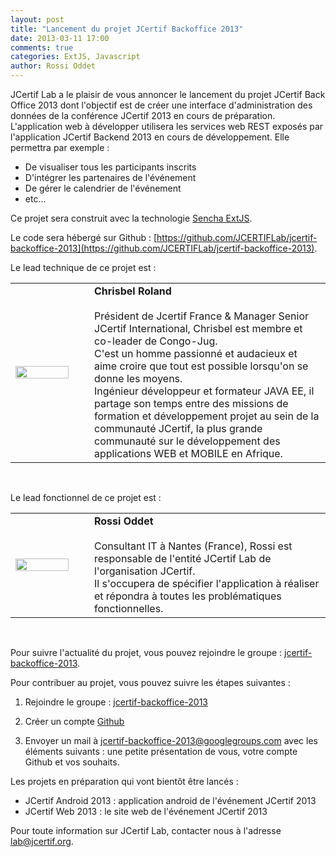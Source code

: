 ```yaml
---
layout: post
title: "Lancement du projet JCertif Backoffice 2013"
date: 2013-03-11 17:00
comments: true
categories: ExtJS, Javascript
author: Rossi Oddet
---
```

JCertif Lab a le plaisir de vous annoncer le lancement du projet JCertif Back Office 2013 dont l'objectif est de créer une interface d'administration des données de la conférence JCertif 2013 en cours de préparation.
L'application web à développer utilisera les services web REST exposés par l'application JCertif Backend 2013 en cours de développement.
Elle permettra par exemple :

* De visualiser tous les participants inscrits
* D'intégrer les partenaires de l'événement
* De gérer le calendrier de l'événement
* etc...

Ce projet sera construit avec la technologie [Sencha ExtJS](http://www.sencha.com/products/extjs).

Le code sera hébergé sur Github : [https://github.com/JCERTIFLab/jcertif-backoffice-2013](https://github.com/JCERTIFLab/jcertif-backoffice-2013).

Le lead technique de ce projet est : 

<table>
	<tr>
		<td width="20%"><img src="https://secure.gravatar.com/avatar/627784ca4e9955a4755b89c0dd028993?s=420&d=https://a248.e.akamai.net/assets.github.com%2Fimages%2Fgravatars%2Fgravatar-user-420.png" width="100%"/></td>
		<td width="5%"></td>
		<td width="75%"><b>Chrisbel Roland</b><br/><br/>Président de Jcertif France & Manager Senior JCertif International, Chrisbel est membre et co-leader de Congo-Jug.<br/>
C'est un homme passionné et audacieux et aime croire que tout est possible lorsqu'on se donne les moyens.<br/>Ingénieur développeur et formateur  JAVA EE, il partage son temps entre des missions de formation et développement projet au sein de la communauté JCertif, la plus grande communauté sur le développement des applications WEB et MOBILE en Afrique.</td>
	</tr>
</table>
<br/>

Le lead fonctionnel de ce projet est :

<table>
	<tr>
		<td width="20%"><img src="https://secure.gravatar.com/avatar/7b3ffda0746f3f4503b7a3094ec1ef95?s=420&d=https://a248.e.akamai.net/assets.github.com%2Fimages%2Fgravatars%2Fgravatar-user-420.png" width="100%"/></td>
		<td width="5%"></td>
		<td width="75%"><b>Rossi Oddet</b><br/><br/>Consultant IT à Nantes (France), Rossi est responsable de l'entité JCertif Lab de l'organisation JCertif.<br/>
		Il s'occupera de spécifier l'application à réaliser et répondra à toutes les problématiques fonctionnelles.<br/></td>
	</tr>
</table>
<br/>

Pour suivre l'actualité du projet, vous pouvez rejoindre le groupe : [jcertif-backoffice-2013](https://groups.google.com/forum/?fromgroups#!forum/jcertif-backoffice-2013).

Pour contribuer au projet, vous pouvez suivre les étapes suivantes :

1. Rejoindre le groupe : [jcertif-backoffice-2013](https://groups.google.com/forum/?fromgroups#!forum/jcertif-backoffice-2013)

2. Créer un compte [Github](https://github.com/)

3. Envoyer un mail à jcertif-backoffice-2013@googlegroups.com avec les éléments suivants : une petite présentation de vous, votre compte Github et vos souhaits.

Les projets en préparation qui vont bientôt être lancés :

*	JCertif Android 2013 : application android de l'événement JCertif 2013
*	JCertif Web 2013 : le site web de l'événement JCertif 2013

Pour toute information sur JCertif Lab, contacter nous à l'adresse lab@jcertif.org.






